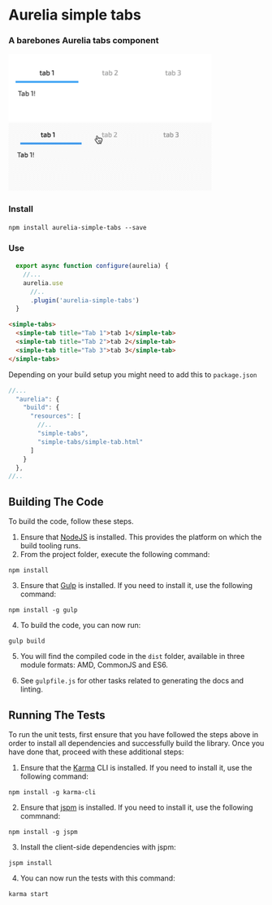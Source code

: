 # Aurelia simple tabs

### A barebones Aurelia tabs component


<img src="demo.png" width="400">  <br/>
<img src="demo.gif" width="400" alt="Logo"/>

### Install

`npm install aurelia-simple-tabs --save`

### Use
  
```javascript
  export async function configure(aurelia) {
    //...
    aurelia.use
      //..
      .plugin('aurelia-simple-tabs')
  }
```

```html
<simple-tabs>
  <simple-tab title="Tab 1">tab 1</simple-tab>
  <simple-tab title="Tab 2">tab 2</simple-tab>
  <simple-tab title="Tab 3">tab 3</simple-tab>
</simple-tabs>
```

Depending on your build setup you might need to add this to `package.json`
```javascript
//...
  "aurelia": {
    "build": {
      "resources": [
        //..
        "simple-tabs",
        "simple-tabs/simple-tab.html"
      ]
    }
  },
//..
```

## Building The Code

To build the code, follow these steps.

1. Ensure that [NodeJS](http://nodejs.org/) is installed. This provides the platform on which the build tooling runs.
2. From the project folder, execute the following command:

  ```shell
  npm install
  ```
3. Ensure that [Gulp](http://gulpjs.com/) is installed. If you need to install it, use the following command:

  ```shell
  npm install -g gulp
  ```
4. To build the code, you can now run:

  ```shell
  gulp build
  ```
5. You will find the compiled code in the `dist` folder, available in three module formats: AMD, CommonJS and ES6.

6. See `gulpfile.js` for other tasks related to generating the docs and linting.

## Running The Tests

To run the unit tests, first ensure that you have followed the steps above in order to install all dependencies and successfully build the library. Once you have done that, proceed with these additional steps:

1. Ensure that the [Karma](http://karma-runner.github.io/) CLI is installed. If you need to install it, use the following command:

  ```shell
  npm install -g karma-cli
  ```
2. Ensure that [jspm](http://jspm.io/) is installed. If you need to install it, use the following commnand:

  ```shell
  npm install -g jspm
  ```
3. Install the client-side dependencies with jspm:

  ```shell
  jspm install
  ```

4. You can now run the tests with this command:

  ```shell
  karma start
  ```
